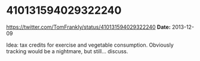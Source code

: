 # 410131594029322240
https://twitter.com/TomFrankly/status/410131594029322240
**Date:** 2013-12-09

Idea: tax credits for exercise and vegetable consumption. Obviously tracking would be a nightmare, but still… discuss.
